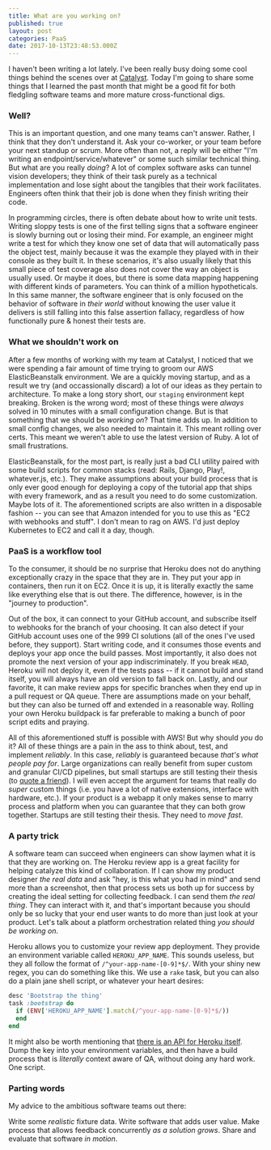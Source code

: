 ```yaml
---
title: What are you working on?
published: true
layout: post
categories: PaaS
date: 2017-10-13T23:48:53.000Z
---
```


I haven't been writing a lot lately. I've been really busy doing some cool things behind the scenes over at [Catalyst](https://getcatalyst.io). Today I'm going to share some things that I learned the past month that might be a good fit for both fledgling software teams and more mature cross-functional digs. 

### Well?

This is an important question, and one many teams can't answer. Rather, I think that they don't understand it. Ask your co-worker, or your team before your next standup or scrum. More often than not, a reply will be either "I'm writing an endpoint/service/whatever" or some such similar technical thing. But what are you really _doing_? A lot of complex software asks can tunnel vision developers; they think of their task purely as a technical implementation and lose sight about the tangibles that their work facilitates. Engineers often think that their job is done when they finish writing their code. 

In programming circles, there is often debate about how to write unit tests. Writing sloppy tests is one of the first telling signs that a software engineer is slowly burning out or losing their mind. For example, an engineer might write a test for which they know one set of data that will automatically pass the object test, mainly because it was the example they played with in their console as they built it. In these scenarios, it's also usually likely that this small piece of test coverage also does not cover the way an object is usually used. Or maybe it does, but there is some data mapping happening with different kinds of parameters. You can think of a million hypotheticals. In this same manner, the software engineer that is only focused on the behavior of software in _their world_ without knowing the user value it delivers is still falling into this false assertion fallacy, regardless of how functionally pure & honest their tests are. 

### What we shouldn't work on

After a few months of working with my team at Catalyst, I noticed that we were spending a fair amount of time trying to groom our AWS ElasticBeanstalk environment. We are a quickly moving startup, and as a result we try (and occassionally discard) a lot of our ideas as they pertain to architecture. To make a long story short, our `staging` environment kept breaking. Broken is the wrong word; most of these things were _always_ solved in 10 minutes with a small configuration change. But is that something that we should be _working on_? That time adds up. In addition to small config changes, we also needed to maintain it. This meant rolling over certs. This meant we weren't able to use the latest version of Ruby. A lot of small frustrations.

ElasticBeanstalk, for the most part, is really just a bad CLI utility paired with some build scripts for common stacks (read: Rails, Django, Play!, whatever.js, etc.). They make assumptions about your build process that is only ever good enough for deploying a copy of the tutorial app that ships with every framework, and as a result you need to do some customization. Maybe lots of it. The aforementioned scripts are also written in a disposable fashion -- you can see that Amazon intended for you to use this as "EC2 with webhooks and stuff". I don't mean to rag on AWS. I'd just deploy Kubernetes to EC2 and call it a day, though. 

### PaaS is a workflow tool

To the consumer, it should be no surprise that Heroku does not do anything exceptionally crazy in the space that they are in. They put your app in containers, then run it on EC2. Once it is up, it is literally exactly the same like everything else that is out there. The difference, however, is in the "journey to production". 

Out of the box, it can connect to your GitHub account, and subscribe itself to webhooks for the branch of your choosing. It can also detect if your GitHub account uses one of the 999 CI solutions (all of the ones I've used before, they support). Start writing code, and it consumes those events and deploys your app once the build passes. Most importantly, it also does not promote the next version of your app indiscriminately. If you break `HEAD`, Heroku will not deploy it, even if the tests pass -- if it cannot build and stand itself, you will always have an old version to fall back on. Lastly, and our favorite, it can make review apps for specific branches when they end up in a pull request or QA queue. There are assumptions made on your behalf, but they can also be turned off and extended in a reasonable way. Rolling your own Heroku buildpack is far preferable to making a bunch of poor script edits and praying. 

All of this aforementioned stuff is possible with AWS! But why should _you_ do it? All of these things are a pain in the ass to think about, test, and implement _reliably_. In this case, _reliably_ is guaranteed because _that's what people pay for_. Large organizations can really benefit from super custom and granular CI/CD pipelines, but small startups are still testing their thesis (to [quote a friend](http://mattrothenberg.com)). I will even accept the argument for teams that really do _super_ custom things (i.e. you have a lot of native extensions, interface with hardware, etc.). If your product is a webapp it only makes sense to marry process and platform when you can guarantee that they can both grow together. Startups are still testing their thesis. They need to _move fast_. 

### A party trick

A software team can succeed when engineers can show laymen what it is that they are working on. The Heroku review app is a great facility for helping catalyze this kind of collaboration. If I can show my product designer _the real data_ and ask "hey, is this what you had in mind" and send more than a screenshot, then that process sets us both up for success by creating the ideal setting for collecting feedback. I can send them _the real thing_. They can interact with it, and that's important because you should only be so lucky that your end user wants to do more than just look at your product. Let's talk about a platform orchestration related thing _you should be working on_.

Heroku allows you to customize your review app deployment. They provide an environment variable called `HEROKU_APP_NAME`. This sounds useless, but they all follow the format of `/^your-app-name-[0-9]*$/`. With your shiny new regex, you can do something like this. We use a `rake` task, but you can also do a plain jane shell script, or whatever your heart desires:

```ruby
desc 'Bootstrap the thing'
task :bootstrap do
  if (ENV['HEROKU_APP_NAME'].match(/^your-app-name-[0-9]*$/))
  end
end
```

It might also be worth mentioning that [there is an API for Heroku itself](https://devcenter.heroku.com/articles/platform-api-reference). Dump the key into your environment variables, and then have a build process that is _literally_ context aware of QA, without doing any hard work. One script. 


### Parting words

My advice to the ambitious software teams out there:

Write some _realistic_ fixture data.
Write software that adds user value.
Make process that allows feedback concurrently _as a solution grows_.
Share and evaluate that software _in motion_. 
